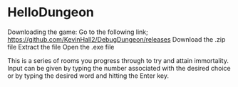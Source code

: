 # HelloDungeon
Downloading the game: 
Go to the following link; https://github.com/KevinHall2/DebugDungeon/releases
Download the .zip file
Extract the file
Open the .exe file

This is a series of rooms you progress through to try and attain immortality. Input can be given by typing the number associated with the desired choice or 
by typing the desired word and hitting the Enter key.
